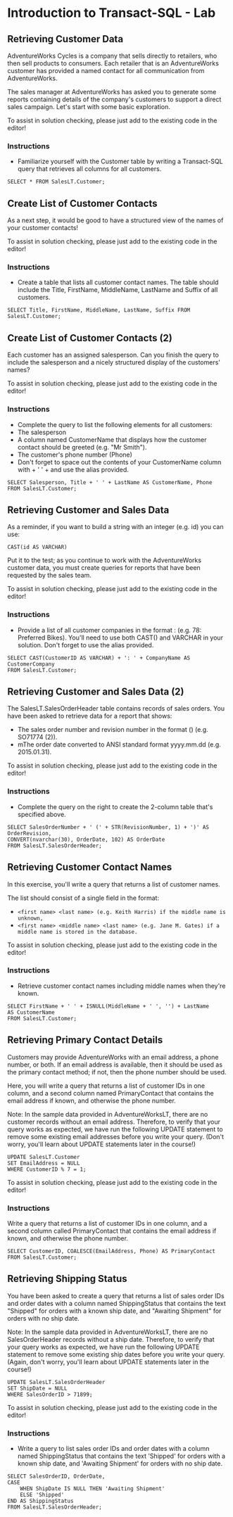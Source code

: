 # Introduction to Transact-SQL - Lab

## Retrieving Customer Data

AdventureWorks Cycles is a company that sells directly to retailers, who then sell products to consumers. Each retailer that is an AdventureWorks customer has provided a named contact for all communication from AdventureWorks.

The sales manager at AdventureWorks has asked you to generate some reports containing details of the company's customers to support a direct sales campaign. Let's start with some basic exploration.

To assist in solution checking, please just add to the existing code in the editor!

### Instructions

- Familiarize yourself with the Customer table by writing a Transact-SQL query that retrieves all columns for all customers.

``` 
SELECT * FROM SalesLT.Customer;
```

## Create List of Customer Contacts

As a next step, it would be good to have a structured view of the names of your customer contacts!

To assist in solution checking, please just add to the existing code in the editor!

### Instructions

- Create a table that lists all customer contact names. The table should include the Title, FirstName, MiddleName, LastName and Suffix of all customers.

```
SELECT Title, FirstName, MiddleName, LastName, Suffix FROM SalesLT.Customer;
```

## Create List of Customer Contacts (2)

Each customer has an assigned salesperson. Can you finish the query to include the salesperson and a nicely structured display of the customers' names?

To assist in solution checking, please just add to the existing code in the editor!

### Instructions

- Complete the query to list the following elements for all customers:
- The salesperson
- A column named CustomerName that displays how the customer contact should be greeted (e.g. "Mr Smith").
- The customer's phone number (Phone)
- Don't forget to space out the contents of your CustomerName column with + ' ' + and use the alias provided.

```
SELECT Salesperson, Title + ' ' + LastName AS CustomerName, Phone
FROM SalesLT.Customer;
```

## Retrieving Customer and Sales Data

As a reminder, if you want to build a string with an integer (e.g. id) you can use:

```
CAST(id AS VARCHAR)
```

Put it to the test; as you continue to work with the AdventureWorks customer data, you must create queries for reports that have been requested by the sales team.

To assist in solution checking, please just add to the existing code in the editor!

### Instructions

- Provide a list of all customer companies in the format <Customer ID>: <Company Name> (e.g. 78: Preferred Bikes). You'll need to use both CAST() and VARCHAR in your solution. Don't forget to use the alias provided.

```
SELECT CAST(CustomerID AS VARCHAR) + ': ' + CompanyName AS CustomerCompany
FROM SalesLT.Customer;
```

## Retrieving Customer and Sales Data (2)

The SalesLT.SalesOrderHeader table contains records of sales orders. You have been asked to retrieve data for a report that shows:

- The sales order number and revision number in the format <Order Number> (<Revision>) (e.g. SO71774 (2)).
- mThe order date converted to ANSI standard format yyyy.mm.dd (e.g. 2015.01.31).

To assist in solution checking, please just add to the existing code in the editor!

### Instructions

- Complete the query on the right to create the 2-column table that's specified above.

```
SELECT SalesOrderNumber + ' (' + STR(RevisionNumber, 1) + ')' AS OrderRevision, 
CONVERT(nvarchar(30), OrderDate, 102) AS OrderDate
FROM SalesLT.SalesOrderHeader;
```

## Retrieving Customer Contact Names

In this exercise, you'll write a query that returns a list of customer names.

The list should consist of a single field in the format:

- ```<first name> <last name> (e.g. Keith Harris) if the middle name is unknown,```
- ```<first name> <middle name> <last name> (e.g. Jane M. Gates) if a middle name is stored in the database.```

To assist in solution checking, please just add to the existing code in the editor!

### Instructions

- Retrieve customer contact names including middle names when they're known.

```
SELECT FirstName + ' ' + ISNULL(MiddleName + ' ', '') + LastName
AS CustomerName
FROM SalesLT.Customer;
```

## Retrieving Primary Contact Details

Customers may provide AdventureWorks with an email address, a phone number, or both. If an email address is available, then it should be used as the primary contact method; if not, then the phone number should be used.

Here, you will write a query that returns a list of customer IDs in one column, and a second column named PrimaryContact that contains the email address if known, and otherwise the phone number.

Note: In the sample data provided in AdventureWorksLT, there are no customer records without an email address. Therefore, to verify that your query works as expected, we have run the following UPDATE statement to remove some existing email addresses before you write your query. (Don't worry, you'll learn about UPDATE statements later in the course!)

```
UPDATE SalesLT.Customer
SET EmailAddress = NULL
WHERE CustomerID % 7 = 1;
```
To assist in solution checking, please just add to the existing code in the editor!

### Instructions

Write a query that returns a list of customer IDs in one column, and a second column called PrimaryContact that contains the email address if known, and otherwise the phone number.

```
SELECT CustomerID, COALESCE(EmailAddress, Phone) AS PrimaryContact
FROM SalesLT.Customer;
```

## Retrieving Shipping Status

You have been asked to create a query that returns a list of sales order IDs and order dates with a column named ShippingStatus that contains the text "Shipped" for orders with a known ship date, and "Awaiting Shipment" for orders with no ship date.

Note: In the sample data provided in AdventureWorksLT, there are no SalesOrderHeader records without a ship date. Therefore, to verify that your query works as expected, we have run the following UPDATE statement to remove some existing ship dates before you write your query. (Again, don't worry, you'll learn about UPDATE statements later in the course!)

```
UPDATE SalesLT.SalesOrderHeader
SET ShipDate = NULL
WHERE SalesOrderID > 71899;
```

To assist in solution checking, please just add to the existing code in the editor!

### Instructions

- Write a query to list sales order IDs and order dates with a column named ShippingStatus that contains the text 'Shipped' for orders with a known ship date, and 'Awaiting Shipment' for orders with no ship date.

```
SELECT SalesOrderID, OrderDate,
CASE 
    WHEN ShipDate IS NULL THEN 'Awaiting Shipment'
    ELSE 'Shipped'
END AS ShippingStatus
FROM SalesLT.SalesOrderHeader;
```
